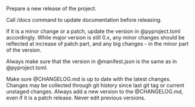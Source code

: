 Prepare a new release of the project.

Call /docs command to update documentation before releasing.

If it is a minor change or a patch, update the version in @pyproject.toml accordingly. While major version is still 0.x, any minor changes should be reflected at increase of patch part, and any big changes - in the minor part of the version.

Always make sure that the version in @manifest.json is the same as in @pyproject.toml.

Make sure @CHANGELOG.md is up to date with the latest changes.
Changes may be collected through git history since last git tag or current unstaged changes.
Always add a new version to the @CHANGELOG.md, even if it is a patch release. Never edit previous versions.
